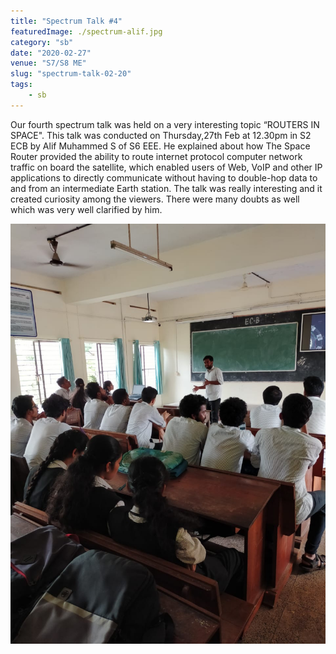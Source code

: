 ```yaml
---
title: "Spectrum Talk #4"
featuredImage: ./spectrum-alif.jpg
category: "sb"
date: "2020-02-27"
venue: "S7/S8 ME"
slug: "spectrum-talk-02-20"
tags:
    - sb
---
```


Our fourth spectrum talk was held on a very interesting topic “ROUTERS IN SPACE". This talk was conducted on Thursday,27th Feb at 12.30pm in S2 ECB by  Alif Muhammed S of S6 EEE. He explained about how The Space Router provided the ability to route internet protocol computer network traffic on board the satellite, which enabled users of Web, VoIP and other IP applications to directly communicate without having to double-hop data to and from an intermediate Earth station. The talk was really interesting and it created curiosity among the viewers. There were many doubts as well which was very well clarified by him.

![spectrum1](./spectrum-alif1.jpg)
